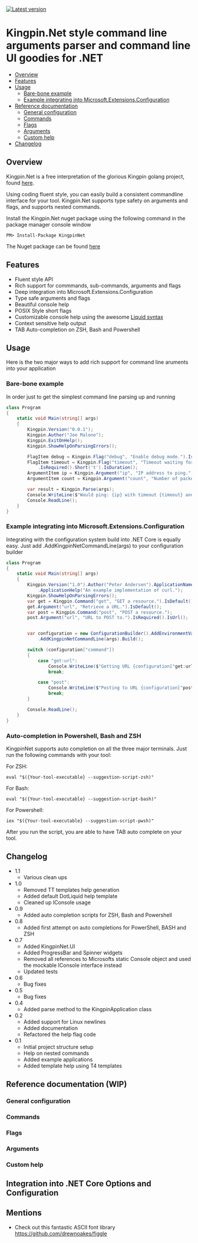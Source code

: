 [![Latest version](https://img.shields.io/badge/nuget-v0.2-blue.svg)](https://www.nuget.org/packages/KingpinNet)
# Kingpin.Net style command line arguments parser and command line UI goodies for .NET 

<!-- MarkdownTOC -->
- [Overview](#overview)
- [Features](#features)
- [Usage](#usage)
  - [Bare-bone example](#bare-bone-example)
  - [Example integrating into Microsoft.Extensions.Configuration](#example-integrating-into-microsoft.extensions.configuration)
- [Reference documentation](#reference-documentation)
  - [General configuration](#general-configuration)
  - [Commands](#commands)
  - [Flags](#flags)
  - [Arguments](#arguments)
  - [Custom help](#custom-help)
- [Changelog](#changelog)
<!-- /MarkdownTOC -->

## Overview

Kingpin.Net is a free interpretation of the glorious Kingpin golang project, found [here](https://github.com/alecthomas/kingpin).

Using coding fluent style, you can easily build a consistent commandline interface for your tool. Kingpin.Net supports type safety on arguments and flags, and supports nested commands.

Install the Kingpin.Net nuget package using the following command in the package manager console window

```
PM> Install-Package KingpinNet
```

The Nuget package can be found [here](https://www.nuget.org/packages/Newtonsoft.Json)

 
## Features

- Fluent style API
- Rich support for commmands, sub-commands, arguments and flags
- Deep integration into Microsoft.Extensions.Configuration
- Type safe arguments and flags
- Beautiful console help
- POSIX Style short flags
- Customizable console help using the awesome [Liquid syntax](https://shopify.github.io/liquid/basics/introduction/)
- Context sensitive help output
- TAB Auto-completion on ZSH, Bash and Powershell

## Usage

Here is the two major ways to add rich support for command line aruments into your application

### Bare-bone example

In order just to get the simplest command line parsing up and running 

```csharp
class Program
{
    static void Main(string[] args)
    {
        Kingpin.Version("0.0.1");
        Kingpin.Author("Joe Malone");
        Kingpin.ExitOnHelp();
        Kingpin.ShowHelpOnParsingErrors();

        FlagItem debug = Kingpin.Flag("debug", "Enable debug mode.").IsBool();
        FlagItem timeout = Kingpin.Flag("timeout", "Timeout waiting for ping.")
            .IsRequired().Short('t').IsDuration();
        ArgumentItem ip = Kingpin.Argument("ip", "IP address to ping.").IsRequired().IsIp();
        ArgumentItem count = Kingpin.Argument("count", "Number of packets to send").IsInt();

        var result = Kingpin.Parse(args);
        Console.WriteLine($"Would ping: {ip} with timeout {timeout} and count {count} with debug = {debug}");
        Console.ReadLine();
    }
}
```

### Example integrating into Microsoft.Extensions.Configuration

Integrating with the configuration system build into .NET Core is equally easy. Just add .AddKingpinNetCommandLine(args) to your configuration builder

```csharp
class Program
{
    static void Main(string[] args)
    {
        Kingpin.Version("1.0").Author("Peter Andersen").ApplicationName("curl")
            .ApplicationHelp("An example implementation of curl.");
        Kingpin.ShowHelpOnParsingErrors();
        var get = Kingpin.Command("get", "GET a resource.").IsDefault();
        get.Argument("url", "Retrieve a URL.").IsDefault();
        var post = Kingpin.Command("post", "POST a resource.");
        post.Argument("url", "URL to POST to.").IsRequired().IsUrl();


        var configuration = new ConfigurationBuilder().AddEnvironmentVariables()
            .AddKingpinNetCommandLine(args).Build();

        switch (configuration["command"])
        {
            case "get:url":
                Console.WriteLine($"Getting URL {configuration["get:url"]}");
                break;

            case "post":
                Console.WriteLine($"Posting to URL {configuration["post:url"]}");
                break;
        }

        Console.ReadLine();
    }
}
```
### Auto-completion in Powershell, Bash and ZSH

KingpinNet supports auto completion on all the three major terminals. Just run the following commands with your tool:

For ZSH:
```
eval "$({Your-tool-executable} --suggestion-script-zsh)"
```
For Bash:
```
eval "$({Your-tool-executable} --suggestion-script-bash)"
```
For Powershell:
```
iex "$({Your-tool-executable} --suggestion-script-pwsh)"
```

After you run the script, you are able to have TAB auto complete on your tool.

## Changelog
 - 1.1
   - Various clean ups
 - 1.0
   - Removed TT templates help generation
   - Added default DotLiquid help template
   - Cleaned up IConsole usage
 - 0.9
   - Added auto completion scripts for ZSH, Bash and Powershell
 - 0.8
   - Added first attempt on auto completions for PowerShell, BASH and ZSH
 - 0.7
   - Added KingpinNet.UI
   - Added ProgressBar and Spinner widgets
   - Removed all references to Microsofts static Console object and used the mockable IConsole interface instead
   - Updated tests
 - 0.6
   - Bug fixes    
 - 0.5
   - Bug fixes
 - 0.4
   - Added parse method to the KingpinApplication class
 - 0.2
   - Added support for Linux newlines
   - Added documentation
   - Refactored the help flag code
 - 0.1
   - Initial project structure setup
   - Help on nested commands
   - Added example applications
   - Added template help using T4 templates

## Reference documentation (WIP)
### General configuration
### Commands
### Flags
### Arguments
### Custom help
## Integration into .NET Core Options and Configuration

## Mentions
 * Check out this fantastic ASCII font library https://github.com/drewnoakes/figgle

